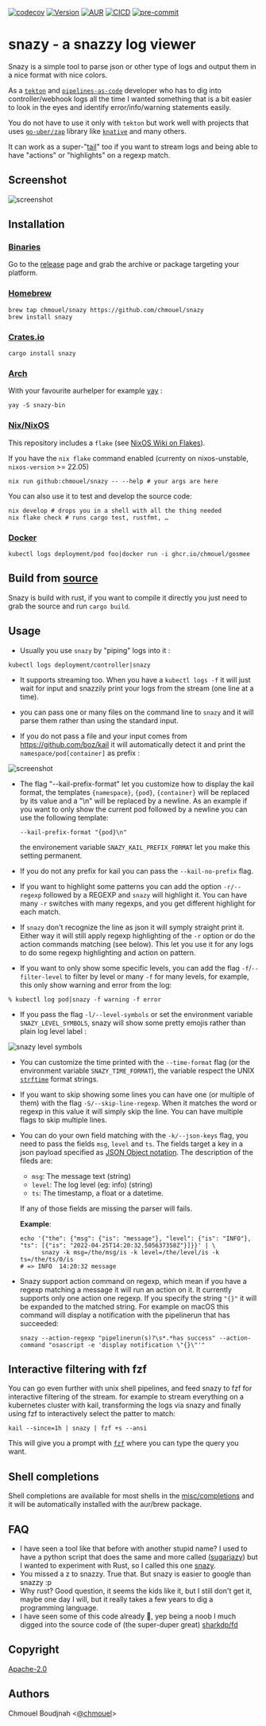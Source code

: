 [![codecov](https://codecov.io/gh/chmouel/snazy/branch/main/graph/badge.svg?token=71R8DKNQVS)](https://codecov.io/gh/chmouel/snazy) [![Version](https://img.shields.io/crates/v/snazy.svg)](https://crates.io/crates/snazy) [![AUR](https://img.shields.io/aur/version/snazy-bin)](https://aur.archlinux.org/packages/snazy-bin) [![CICD](https://github.com/chmouel/snazy/actions/workflows/rust.yaml/badge.svg)](https://github.com/chmouel/snazy/actions/workflows/rust.yaml) [![pre-commit](https://img.shields.io/badge/pre--commit-enabled-brightgreen?logo=pre-commit&logoColor=white)](https://github.com/pre-commit/pre-commit)

# snazy - a snazzy log viewer

Snazy is a simple tool to parse json or other type of logs and output them in a nice format with
nice colors.

As a [`tekton`](http://tekton.dev) and [`pipelines-as-code`](https://pipelinesascode.com/) developer who has to dig into controller/webhook logs all the time I wanted something that is a bit easier to look in the eyes and identify error/info/warning statements easily.

You do not have to use it only with `tekton` but work well with projects that uses
[`go-uber/zap`](https://github.com/uber-go/zap) library like
[`knative`](https://knative.dev) and many others.

It can work as a super-"[tail](https://man7.org/linux/man-pages/man1/tail.1.html)" too if you want to stream logs and being able to have "actions" or "highlights" on a regexp match.

## Screenshot

![screenshot](./.github/screenshot.png)

## Installation

### [Binaries](https://github.com/chmouel/snazy/releases)

Go to the [release](https://github.com/chmouel/snazy/releases) page and grab
the archive or package targeting your platform.

### [Homebrew](https://homebrew.sh)

```shell
brew tap chmouel/snazy https://github.com/chmouel/snazy
brew install snazy
```

### [Crates.io](https://crates.io/crates/snazy)

```shell
cargo install snazy
```

### [Arch](https://aur.archlinux.org/packages/snazy-bin)

With your favourite aurhelper for example [yay](https://github.com/Jguer/yay) :

```shell
yay -S snazy-bin
```

### [Nix/NixOS](https://nixos.org/)

This repository includes a `flake` (see [NixOS Wiki on
Flakes](https://nixos.wiki/wiki/Flakes)).

If you have the `nix flake` command enabled (currenty on
nixos-unstable, `nixos-version` >= 22.05)

```shell
nix run github:chmouel/snazy -- --help # your args are here
```

You can also use it to test and develop the source code:

```shell
nix develop # drops you in a shell with all the thing needed
nix flake check # runs cargo test, rustfmt, …
```

### [Docker](https://github.com/chmouel/snazy/pkgs/container/snazy)

```shell
kubectl logs deployment/pod foo|docker run -i ghcr.io/chmouel/gosmee
```

## Build from [source](https://github.com/chmouel/snazy)

Snazy is build with rust, if you want to compile it directly you just need to
grab the source and run `cargo build`.

## Usage

* Usually you use `snazy` by "piping" logs into it :

```shell
kubectl logs deployment/controller|snazy
```

* It supports streaming too. When you have a `kubectl logs -f` it will just wait
for input and snazzily print your logs from the stream (one line at a time).

* you can pass one or many files on the command line to `snazy` and it will
  parse them rather than using the standard input.

* If you do not pass a file and your input comes from
<https://github.com/boz/kail> it will automatically detect it and print the
`namespace/pod[container]` as prefix :

![screenshot](./.github/screenshot-kail.png)

* The flag "--kail-prefix-format" let you customize how to display the kail
  format, the templates `{namespace}`, `{pod}`, `{container}` will be replaced
  by its value and a "\n" will be replaced by a newline. As an example if you
  want to only show the current pod followed by a newline you can use the
  following template:

     `--kail-prefix-format "{pod}\n"`

  the environement variable `SNAZY_KAIL_PREFIX_FORMAT` let you make this setting permanent.

* If you do not any prefix for kail you can pass the `--kail-no-prefix` flag.

* If you want to highlight some patterns you can add the option `-r/--regexp`
  followed by a REGEXP and `snazy` will highlight it. You can have many `-r`
  switches with many regexps, and you get different highlight for each match.

* If `snazy` don't recognize the line as json it will symply straight print
  it. Either way it will still apply regexp highlighting of the `-r` option or
  do the action commands matching (see below). This let you use it for any logs
  to do some regexp highlighting and action on pattern.

* If you want to only show some specific levels, you can add the flag
  `-f`/`--filter-level` to filter by level or many `-f` for many levels, for
  example, this only show warning and error from the log:

```shell
% kubectl log pod|snazy -f warning -f error
```

* If you pass the flag `-l/--level-symbols` or set the environment variable `SNAZY_LEVEL_SYMBOLS`, snazy will show some pretty emojis rather than plain log level label :

![snazy level symbols](.github/screenshot-level-symbols.png)

* You can customize the time printed with the `--time-format` flag (or the environment
variable `SNAZY_TIME_FORMAT`), the variable respect the UNIX
[`strftime`](https://man7.org/linux/man-pages/man3/strftime.3.html) format
strings.

* If you want to skip showing some lines you can have one (or multiple of them)
  with the flag `-S/--skip-line-regexp`. When it matches the word or regexp in
  this value it will simply skip the line. You can have multiple flags to skip
  multiple lines.

* You can do your own field matching with the `-k/--json-keys` flag, you need to pass the fields `msg`, `level` and `ts`.
  The fields target a key in a json payload specified as [JSON Object notation](https://www.rfc-editor.org/rfc/rfc6901). The description of the fileds are:

  * `msg`: The message text (string)
  * `level`: The log level (eg: info) (string)
  * `ts`: The timestamp, a float or a datetime.

  If any of those fields are missing the parser will fails.

  **Example**:

  ```shell
  echo '{"the": {"msg": {"is": "message"}, "level": {"is": "INFO"}, "ts": [{"is": "2022-04-25T14:20:32.505637358Z"}]}}' | \
        snazy -k msg=/the/msg/is -k level=/the/level/is -k ts=/the/ts/0/is
  # => INFO  14:20:32 message
  ```

* Snazy support action command on regexp, which mean if you have a regexp
  matching a message it will run an action on it. It currently supports only one
  action one regexp. If you specify the string `"{}"` it will be expanded to
  the matched string. For example on macOS this command will display a
  notification with the pipelinerun that has succeeded:

  ```shell
  snazy --action-regexp "pipelinerun(s)?\s*.*has success" --action-command "osascript -e 'display notification \"{}\"'"

## Interactive filtering with fzf

You can go even further with unix shell pipelines, and feed snazy to fzf for interactive filtering of the stream. for example to stream everything on a kubernetes cluster with kail, transforming the logs via snazy and finally using fzf to interactively select the patter to match:

```shell
kail --since=1h | snazy | fzf +s --ansi
```

This will give you a  prompt with [`fzf`](https://github.com/junegunn/fzf) where you can type the query you want.

## Shell completions

Shell completions are available for most shells in the [misc/completions](./misc/completions) and it will be automatically installed with the aur/brew package.

## FAQ

* I have seen a tool like that before with another stupid name? I used to have a python script that does the same and more called
  ([sugarjazy](https://github.com/chmouel/sugarjazy)) but I wanted to experiment with Rust, so I called this one
  [snazy](https://www.urbandictionary.com/define.php?term=snazy).
* You missed a z to snazzy. True that. But snazy is easier to google than snazzy :p
* Why rust? Good question, it seems the kids like it, but I still don't get it,
  maybe one day I will, but it really takes a few years to dig a programming
  language.
* I have seen some of this code already 🤨, yep being a noob I much digged
  into the source code of (the super-duper great)
  [sharkdp/fd](https://github.com/sharkdp/fd)

## Copyright

[Apache-2.0](./LICENSE)

## Authors

Chmouel Boudjnah <[@chmouel](https://twitter.com/chmouel)>
